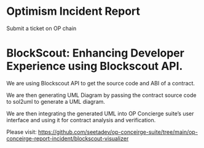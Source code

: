 # Optimism Incident Report

Submit a ticket on OP chain


# BlockScout: Enhancing Developer Experience using Blockscout API. 

We are using  Blockscout API to get the source code and ABI of a contract. 

We are then generating UML Diagram by passing the contract source code to sol2uml to generate a UML diagram. 

We are then integrating the generated UML into OP Concierge suite’s user interface and using it for contract analysis and verification. 

Please visit: https://github.com/seetadev/op-conceirge-suite/tree/main/op-conceirge-report-incident/blockscout-visualizer
